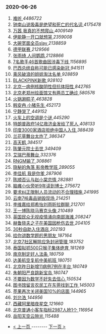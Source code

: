 ### 2020-06-26 
1. [ 难听 ](https://s.weibo.com/weibo?q=%E9%9A%BE%E5%90%AC&Refer=top) *4486722*
1. [ 钟南山说吸毒是绝望和死亡的代名词 ](https://s.weibo.com/weibo?q=%23%E9%92%9F%E5%8D%97%E5%B1%B1%E8%AF%B4%E5%90%B8%E6%AF%92%E6%98%AF%E7%BB%9D%E6%9C%9B%E5%92%8C%E6%AD%BB%E4%BA%A1%E7%9A%84%E4%BB%A3%E5%90%8D%E8%AF%8D%23&Refer=top) *4175478*
1. [ 万茜 我真的不想爬山 ](https://s.weibo.com/weibo?q=%E4%B8%87%E8%8C%9C%20%E6%88%91%E7%9C%9F%E7%9A%84%E4%B8%8D%E6%83%B3%E7%88%AC%E5%B1%B1&Refer=top) *4009149*
1. [ 伊能静一开口就想哭 ](https://s.weibo.com/weibo?q=%E4%BC%8A%E8%83%BD%E9%9D%99%E4%B8%80%E5%BC%80%E5%8F%A3%E5%B0%B1%E6%83%B3%E5%93%AD&Refer=top) *2359008*
1. [ 大碗宽面全员slay ](https://s.weibo.com/weibo?q=%23%E5%A4%A7%E7%A2%97%E5%AE%BD%E9%9D%A2%E5%85%A8%E5%91%98slay%23&Refer=top) *2138859*
1. [ 德甲联赛 ](https://s.weibo.com/weibo?q=%23%E5%BE%B7%E7%94%B2%E8%81%94%E8%B5%9B%23&Refer=top) *2129566*
1. [ 张雨绮 人间鹦鹉 ](https://s.weibo.com/weibo?q=%E5%BC%A0%E9%9B%A8%E7%BB%AE%20%E4%BA%BA%E9%97%B4%E9%B9%A6%E9%B9%89&Refer=top) *2128866*
1. [ 7名歌手46首歌曲因涉毒下线 ](https://s.weibo.com/weibo?q=%237%E5%90%8D%E6%AD%8C%E6%89%8B46%E9%A6%96%E6%AD%8C%E6%9B%B2%E5%9B%A0%E6%B6%89%E6%AF%92%E4%B8%8B%E7%BA%BF%23&Refer=top) *1156895*
1. [ 巴西总统自称可能已感染新冠 ](https://s.weibo.com/weibo?q=%23%E5%B7%B4%E8%A5%BF%E6%80%BB%E7%BB%9F%E8%87%AA%E7%A7%B0%E5%8F%AF%E8%83%BD%E5%B7%B2%E6%84%9F%E6%9F%93%E6%96%B0%E5%86%A0%23&Refer=top) *941511*
1. [ 乘风破浪的姐姐淘汰名单 ](https://s.weibo.com/weibo?q=%E4%B9%98%E9%A3%8E%E7%A0%B4%E6%B5%AA%E7%9A%84%E5%A7%90%E5%A7%90%E6%B7%98%E6%B1%B0%E5%90%8D%E5%8D%95&Refer=top) *928859*
1. [ BLACKPINK新歌 ](https://s.weibo.com/weibo?q=%23BLACKPINK%E6%96%B0%E6%AD%8C%23&Refer=top) *928102*
1. [ 北京一病例核酸阴性但抗体阳性 ](https://s.weibo.com/weibo?q=%23%E5%8C%97%E4%BA%AC%E4%B8%80%E7%97%85%E4%BE%8B%E6%A0%B8%E9%85%B8%E9%98%B4%E6%80%A7%E4%BD%86%E6%8A%97%E4%BD%93%E9%98%B3%E6%80%A7%23&Refer=top) *842765*
1. [ 北京老郑州烩面馆又有两员工确诊 ](https://s.weibo.com/weibo?q=%23%E5%8C%97%E4%BA%AC%E8%80%81%E9%83%91%E5%B7%9E%E7%83%A9%E9%9D%A2%E9%A6%86%E5%8F%88%E6%9C%89%E4%B8%A4%E5%91%98%E5%B7%A5%E7%A1%AE%E8%AF%8A%23&Refer=top) *580576*
1. [ 火锅涮粽子 ](https://s.weibo.com/weibo?q=%E7%81%AB%E9%94%85%E6%B6%AE%E7%B2%BD%E5%AD%90&Refer=top) *463828*
1. [ 韩安冉 小猪先生 ](https://s.weibo.com/weibo?q=%E9%9F%A9%E5%AE%89%E5%86%89%20%E5%B0%8F%E7%8C%AA%E5%85%88%E7%94%9F&Refer=top) *452173*
1. [ 宁静哭了 ](https://s.weibo.com/weibo?q=%23%E5%AE%81%E9%9D%99%E5%93%AD%E4%BA%86%23&Refer=top) *449152*
1. [ 火车上的空调是个谜 ](https://s.weibo.com/weibo?q=%23%E7%81%AB%E8%BD%A6%E4%B8%8A%E7%9A%84%E7%A9%BA%E8%B0%83%E6%98%AF%E4%B8%AA%E8%B0%9C%23&Refer=top) *445290*
1. [ 特朗普政府14亿救济金发给了死人 ](https://s.weibo.com/weibo?q=%23%E7%89%B9%E6%9C%97%E6%99%AE%E6%94%BF%E5%BA%9C14%E4%BA%BF%E6%95%91%E6%B5%8E%E9%87%91%E5%8F%91%E7%BB%99%E4%BA%86%E6%AD%BB%E4%BA%BA%23&Refer=top) *408133*
1. [ 印度3000家酒店拒绝中国人入住 ](https://s.weibo.com/weibo?q=%23%E5%8D%B0%E5%BA%A63000%E5%AE%B6%E9%85%92%E5%BA%97%E6%8B%92%E7%BB%9D%E4%B8%AD%E5%9B%BD%E4%BA%BA%E5%85%A5%E4%BD%8F%23&Refer=top) *388439*
1. [ 兰花草舞台太炸了 ](https://s.weibo.com/weibo?q=%23%E5%85%B0%E8%8A%B1%E8%8D%89%E8%88%9E%E5%8F%B0%E5%A4%AA%E7%82%B8%E4%BA%86%23&Refer=top) *386347*
1. [ 高天鹤 ](https://s.weibo.com/weibo?q=%E9%AB%98%E5%A4%A9%E9%B9%A4&Refer=top) *384517*
1. [ 陈肇元院士去世 ](https://s.weibo.com/weibo?q=%23%E9%99%88%E8%82%87%E5%85%83%E9%99%A2%E5%A3%AB%E5%8E%BB%E4%B8%96%23&Refer=top) *349409*
1. [ 艾瑞巴蒂舞台 ](https://s.weibo.com/weibo?q=%E8%89%BE%E7%91%9E%E5%B7%B4%E8%92%82%E8%88%9E%E5%8F%B0&Refer=top) *332376*
1. [ RNGM输了 ](https://s.weibo.com/weibo?q=RNGM%E8%BE%93%E4%BA%86&Refer=top) *308861*
1. [ 隐秘的角落 影帝教学班 ](https://s.weibo.com/weibo?q=%E9%9A%90%E7%A7%98%E7%9A%84%E8%A7%92%E8%90%BD%20%E5%BD%B1%E5%B8%9D%E6%95%99%E5%AD%A6%E7%8F%AD&Refer=top) *289055*
1. [ 李佳航 我是你爹 ](https://s.weibo.com/weibo?q=%E6%9D%8E%E4%BD%B3%E8%88%AA%20%E6%88%91%E6%98%AF%E4%BD%A0%E7%88%B9&Refer=top) *287906*
1. [ 陈顺否认与赵小棠恋情 ](https://s.weibo.com/weibo?q=%23%E9%99%88%E9%A1%BA%E5%90%A6%E8%AE%A4%E4%B8%8E%E8%B5%B5%E5%B0%8F%E6%A3%A0%E6%81%8B%E6%83%85%23&Refer=top) *282881*
1. [ 脑瘫小伙旁听9年读到博士 ](https://s.weibo.com/weibo?q=%E8%84%91%E7%98%AB%E5%B0%8F%E4%BC%99%E6%97%81%E5%90%AC9%E5%B9%B4%E8%AF%BB%E5%88%B0%E5%8D%9A%E5%A3%AB&Refer=top) *275672*
1. [ 要求纠正限制人员流动的不合理措施 ](https://s.weibo.com/weibo?q=%23%E8%A6%81%E6%B1%82%E7%BA%A0%E6%AD%A3%E9%99%90%E5%88%B6%E4%BA%BA%E5%91%98%E6%B5%81%E5%8A%A8%E7%9A%84%E4%B8%8D%E5%90%88%E7%90%86%E6%8E%AA%E6%96%BD%23&Refer=top) *241995*
1. [ 云南7吨毒品销毁现场 ](https://s.weibo.com/weibo?q=%23%E4%BA%91%E5%8D%977%E5%90%A8%E6%AF%92%E5%93%81%E9%94%80%E6%AF%81%E7%8E%B0%E5%9C%BA%23&Refer=top) *214251*
1. [ 李维嘉给郑希怡刘雨昕拉群聊 ](https://s.weibo.com/weibo?q=%23%E6%9D%8E%E7%BB%B4%E5%98%89%E7%BB%99%E9%83%91%E5%B8%8C%E6%80%A1%E5%88%98%E9%9B%A8%E6%98%95%E6%8B%89%E7%BE%A4%E8%81%8A%23&Refer=top) *212701*
1. [ 王一博陈晓马赛克头像 ](https://s.weibo.com/weibo?q=%23%E7%8E%8B%E4%B8%80%E5%8D%9A%E9%99%88%E6%99%93%E9%A9%AC%E8%B5%9B%E5%85%8B%E5%A4%B4%E5%83%8F%23&Refer=top) *210489*
1. [ 英国民众无视疫情涌向南部海滩 ](https://s.weibo.com/weibo?q=%E8%8B%B1%E5%9B%BD%E6%B0%91%E4%BC%97%E6%97%A0%E8%A7%86%E7%96%AB%E6%83%85%E6%B6%8C%E5%90%91%E5%8D%97%E9%83%A8%E6%B5%B7%E6%BB%A9&Refer=top) *208247*
1. [ 赫鲁晓夫之子在美国因枪伤去世 ](https://s.weibo.com/weibo?q=%23%E8%B5%AB%E9%B2%81%E6%99%93%E5%A4%AB%E4%B9%8B%E5%AD%90%E5%9C%A8%E7%BE%8E%E5%9B%BD%E5%9B%A0%E6%9E%AA%E4%BC%A4%E5%8E%BB%E4%B8%96%23&Refer=top) *204105*
1. [ 30秒自助入住酒店 ](https://s.weibo.com/weibo?q=30%E7%A7%92%E8%87%AA%E5%8A%A9%E5%85%A5%E4%BD%8F%E9%85%92%E5%BA%97&Refer=top) *202193*
1. [ 给你讲数学题的男朋友 ](https://s.weibo.com/weibo?q=%23%E7%BB%99%E4%BD%A0%E8%AE%B2%E6%95%B0%E5%AD%A6%E9%A2%98%E7%9A%84%E7%94%B7%E6%9C%8B%E5%8F%8B%23&Refer=top) *187164*
1. [ 北京7社区解除应急封闭管理 ](https://s.weibo.com/weibo?q=%E5%8C%97%E4%BA%AC7%E7%A4%BE%E5%8C%BA%E8%A7%A3%E9%99%A4%E5%BA%94%E6%80%A5%E5%B0%81%E9%97%AD%E7%AE%A1%E7%90%86&Refer=top) *183752*
1. [ 泰国拟抓500只猴子集体绝育 ](https://s.weibo.com/weibo?q=%E6%B3%B0%E5%9B%BD%E6%8B%9F%E6%8A%93500%E5%8F%AA%E7%8C%B4%E5%AD%90%E9%9B%86%E4%BD%93%E7%BB%9D%E8%82%B2&Refer=top) *181269*
1. [ 南京制定好人法条 ](https://s.weibo.com/weibo?q=%23%E5%8D%97%E4%BA%AC%E5%88%B6%E5%AE%9A%E5%A5%BD%E4%BA%BA%E6%B3%95%E6%9D%A1%23&Refer=top) *180759*
1. [ 达美航空复航中美航班 ](https://s.weibo.com/weibo?q=%E8%BE%BE%E7%BE%8E%E8%88%AA%E7%A9%BA%E5%A4%8D%E8%88%AA%E4%B8%AD%E7%BE%8E%E8%88%AA%E7%8F%AD&Refer=top) *180751*
1. [ 北京昨日新增11病例7例在丰台 ](https://s.weibo.com/weibo?q=%23%E5%8C%97%E4%BA%AC%E6%98%A8%E6%97%A5%E6%96%B0%E5%A2%9E11%E7%97%85%E4%BE%8B7%E4%BE%8B%E5%9C%A8%E4%B8%B0%E5%8F%B0%23&Refer=top) *180749*
1. [ 朱朝阳严良跳新宝岛 ](https://s.weibo.com/weibo?q=%E6%9C%B1%E6%9C%9D%E9%98%B3%E4%B8%A5%E8%89%AF%E8%B7%B3%E6%96%B0%E5%AE%9D%E5%B2%9B&Refer=top) *180747*
1. [ 不要因为数学不好失去信心 ](https://s.weibo.com/weibo?q=%23%E4%B8%8D%E8%A6%81%E5%9B%A0%E4%B8%BA%E6%95%B0%E5%AD%A6%E4%B8%8D%E5%A5%BD%E5%A4%B1%E5%8E%BB%E4%BF%A1%E5%BF%83%23&Refer=top) *150534*
1. [ 图书馆留言农民工在东莞找到工作 ](https://s.weibo.com/weibo?q=%23%E5%9B%BE%E4%B9%A6%E9%A6%86%E7%95%99%E8%A8%80%E5%86%9C%E6%B0%91%E5%B7%A5%E5%9C%A8%E4%B8%9C%E8%8E%9E%E6%89%BE%E5%88%B0%E5%B7%A5%E4%BD%9C%23&Refer=top) *145003*
1. [ 苹果再次关闭美国10%的店面 ](https://s.weibo.com/weibo?q=%23%E8%8B%B9%E6%9E%9C%E5%86%8D%E6%AC%A1%E5%85%B3%E9%97%AD%E7%BE%8E%E5%9B%BD10%25%E7%9A%84%E5%BA%97%E9%9D%A2%23&Refer=top) *144965*
1. [ 刘允浩 ](https://s.weibo.com/weibo?q=%E5%88%98%E5%85%81%E6%B5%A9&Refer=top) *144956*
1. [ 西藏阿里暗夜星空 ](https://s.weibo.com/weibo?q=%23%E8%A5%BF%E8%97%8F%E9%98%BF%E9%87%8C%E6%9A%97%E5%A4%9C%E6%98%9F%E7%A9%BA%23&Refer=top) *121660*
1. [ 北京普通小客车指标2987人抢1个 ](https://s.weibo.com/weibo?q=%E5%8C%97%E4%BA%AC%E6%99%AE%E9%80%9A%E5%B0%8F%E5%AE%A2%E8%BD%A6%E6%8C%87%E6%A0%872987%E4%BA%BA%E6%8A%A21%E4%B8%AA&Refer=top) *116954*
1. [ 岳阳天空云隙光 ](https://s.weibo.com/weibo?q=%E5%B2%B3%E9%98%B3%E5%A4%A9%E7%A9%BA%E4%BA%91%E9%9A%99%E5%85%89&Refer=top) *115488* 

- [ < 上一页 ](https://github.com/able8/weibo-hot-record/blob/master/2020-06-25.md) -------- [ 下一页 > ](https://github.com/able8/weibo-hot-record/blob/master/2020-06-27.md)